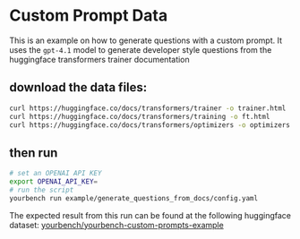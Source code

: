 # Custom Prompt Data

This is an example on how to generate questions with a custom prompt. It uses the `gpt-4.1` model to generate developer style questions from the huggingface transformers trainer documentation

## download the data files:
```bash
curl https://huggingface.co/docs/transformers/trainer -o trainer.html
curl https://huggingface.co/docs/transformers/training -o ft.html
curl https://huggingface.co/docs/transformers/optimizers -o optimizers.html
```

## then run

```bash
# set an OPENAI API KEY
export OPENAI_API_KEY=
# run the script
yourbench run example/generate_questions_from_docs/config.yaml
```

The expected result from this run can be found at the following huggingface dataset: [yourbench/yourbench-custom-prompts-example](https://huggingface.co/datasets/yourbench/yourbench-custom-prompts-example/viewer/single_shot_questions)